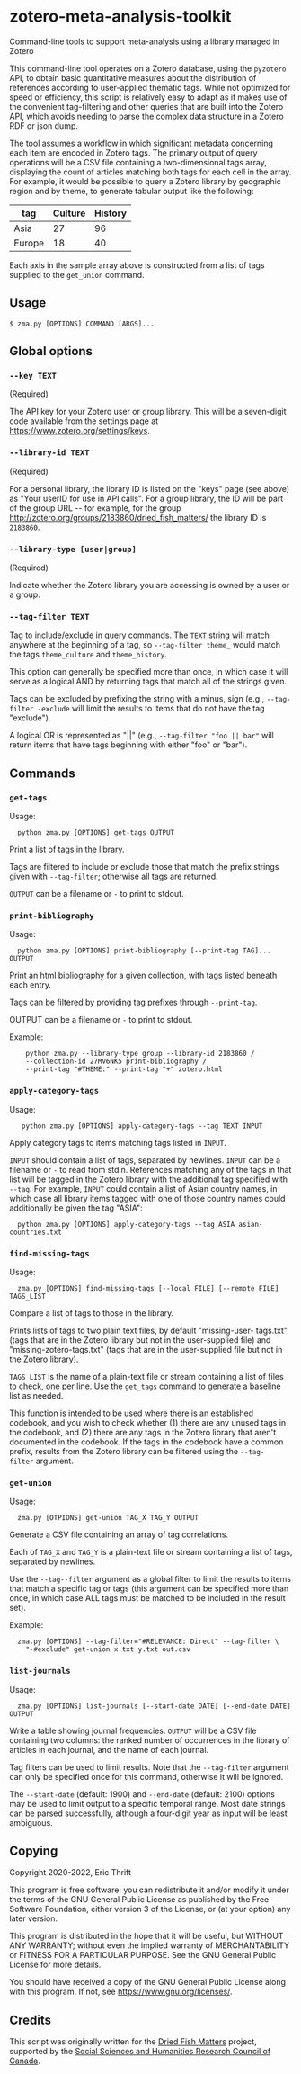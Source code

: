 # zotero-meta-analysis-toolkit

Command-line tools to support meta-analysis using a library managed in Zotero

This command-line tool operates on a Zotero database, using the `pyzotero` API,
to obtain basic quantitative measures about the distribution of references
according to user-applied thematic tags. While not optimized for speed or
efficiency, this script is relatively easy to adapt as it makes use of the
convenient tag-filtering and other queries that are built into the Zotero API,
which avoids needing to parse the complex data structure in a Zotero RDF or json
dump.

The tool assumes a workflow in which significant metadata concerning each item
are encoded in Zotero tags. The primary output of query operations will be a CSV
file containing a two-dimensional tags array, displaying the count of articles
matching both tags for each cell in the array. For example, it would be possible
to query a Zotero library by geographic region and by theme, to generate tabular
output like the following:

  tag      | Culture  | History
  -------- | -------- | --------        
  Asia     | 27       | 96
  Europe   | 18       | 40

Each axis in the sample array above is constructed from a list of tags supplied
to the `get_union` command.

## Usage

  ```
  $ zma.py [OPTIONS] COMMAND [ARGS]...
  ```

## Global options

### `--key TEXT`

(Required)

The API key for your Zotero user or group library. This will be a seven-digit
code available from the settings page at <https://www.zotero.org/settings/keys>.

### `--library-id TEXT`

(Required)

For a personal library, the library ID is listed on the "keys" page (see above)
as "Your userID for use in API calls". For a group library, the ID will be part
of the group URL -- for example, for the group
<http://zotero.org/groups/2183860/dried_fish_matters/> the library ID is
`2183860`.

### `--library-type [user|group]`

(Required)

Indicate whether the Zotero library you are accessing is owned by a user or a
group.

### `--tag-filter TEXT`

Tag to include/exclude in query commands. The `TEXT` string will match anywhere
at the beginning of a tag, so `--tag-filter theme_` would match the tags
`theme_culture` and `theme_history`.

This option can generally be specified more than once, in which case it will
serve as a logical AND by returning tags that match all of the strings given.

Tags can be excluded by prefixing the string with a minus, sign (e.g.,
`--tag-filter -exclude` will limit the results to items that do not have the tag
"exclude").

A logical OR is represented as "||" (e.g., `--tag-filter "foo || bar"` will
return items that have tags beginning with either "foo" or "bar").

## Commands

### `get-tags`

Usage:

```
  python zma.py [OPTIONS] get-tags OUTPUT
```

Print a list of tags in the library.

Tags are filtered to include or exclude those that match the prefix strings
given with `--tag-filter`; otherwise all tags are returned.

`OUTPUT` can be a filename or `-` to print to stdout.

### `print-bibliography`

Usage:

```
  python zma.py [OPTIONS] print-bibliography [--print-tag TAG]... OUTPUT
```

Print an html bibliography for a given collection, with tags listed
beneath each entry.

Tags can be filtered by providing tag prefixes through `--print-tag`.

OUTPUT can be a filename or `-` to print to stdout.

Example:

```
    python zma.py --library-type group --library-id 2183860 /
    --collection-id 27MV6NK5 print-bibliography /
    --print-tag "#THEME:" --print-tag "+" zotero.html
```

### `apply-category-tags`

Usage:

```
   python zma.py [OPTIONS] apply-category-tags --tag TEXT INPUT
```

Apply category tags to items matching tags listed in `INPUT`.

`INPUT` should contain a list of tags, separated by newlines. `INPUT` can be a
filename or `-` to read from stdin. References matching any of the tags in
that list will be tagged in the Zotero library with the additional tag
specified with `--tag`. For example, `INPUT` could contain a list of Asian
country names, in which case all library items tagged with one of those
country names could additionally be given the tag "ASIA":

```
  python zma.py [OPTIONS] apply-category-tags --tag ASIA asian-countries.txt
```

### `find-missing-tags`

Usage:

```
  zma.py [OPTIONS] find-missing-tags [--local FILE] [--remote FILE] TAGS_LIST
```

Compare a list of tags to those in the library.

Prints lists of tags to two plain text files, by default "missing-user-
tags.txt" (tags that are in the Zotero library but not in the user-supplied
file) and "missing-zotero-tags.txt" (tags that are in the user-supplied
file but not in the Zotero library).

`TAGS_LIST` is the name of a plain-text file or stream containing a list of
files to check, one per line. Use the `get_tags` command to generate a baseline
list as needed.

This function is intended to be used where there is an established
codebook, and you wish to check whether (1) there are any unused tags in
the codebook, and (2) there are any tags in the Zotero library that aren't
documented in the codebook. If the tags in the codebook have a common
prefix, results from the Zotero library can be filtered using the `--tag-
filter` argument.


### `get-union`

Usage:

```
  zma.py [OTPIONS] get-union TAG_X TAG_Y OUTPUT
```

Generate a CSV file containing an array of tag correlations.

Each of `TAG_X` and `TAG_Y` is a plain-text file or stream containing a list of tags, separated by newlines.

Use the `--tag--filter` argument as a global filter to limit the results to
items that match a specific tag or tags (this argument can be specified more
than once, in which case ALL tags must be matched to be included in the
result set).

Example:

```
  zma.py [OPTIONS] --tag-filter="#RELEVANCE: Direct" --tag-filter \
    "-#exclude" get-union x.txt y.txt out.csv
```

### `list-journals`

Usage:

```
  zma.py [OPTIONS] list-journals [--start-date DATE] [--end-date DATE] OUTPUT
```

Write a table showing journal frequencies. `OUTPUT` will be a CSV file
containing two columns: the ranked number of occurrences in the library of
articles in each journal, and the name of each journal.

Tag filters can be used to limit results. Note that the `--tag-filter` argument
can only be specified once for this command, otherwise it will be ignored.

The `--start-date` (default: 1900) and `--end-date` (default: 2100) options may
be used to limit output to a specific temporal range. Most date strings can be
parsed successfully, although a four-digit year as input will be least
ambiguous.

## Copying

Copyright 2020-2022, Eric Thrift

This program is free software: you can redistribute it and/or modify
it under the terms of the GNU General Public License as published by
the Free Software Foundation, either version 3 of the License, or
(at your option) any later version.

This program is distributed in the hope that it will be useful,
but WITHOUT ANY WARRANTY; without even the implied warranty of
MERCHANTABILITY or FITNESS FOR A PARTICULAR PURPOSE.  See the
GNU General Public License for more details.

You should have received a copy of the GNU General Public License
along with this program.  If not, see <https://www.gnu.org/licenses/>.

## Credits

This script was originally written for the
[Dried Fish Matters](https://driedfishmatters.org) project, supported
by the [Social Sciences and Humanities Research Council of
Canada](http://sshrc-crsh.gc.ca).
